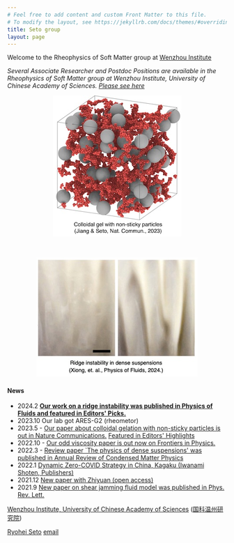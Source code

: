 ```yaml
---
# Feel free to add content and custom Front Matter to this file.
# To modify the layout, see https://jekyllrb.com/docs/themes/#overriding-theme-defaults
title: Seto group
layout: page
---
```


Welcome to the Rheophysics of Soft Matter group at [Wenzhou Institute](https://wiucas.ac.cn/en/)

*Several Associate Researcher and Postdoc Positions are available in the Rheophysics of Soft Matter group at Wenzhou Institute, University of Chinese Academy of Sciences. [Please see here](/JoinUs/)*

<center>
<a href="https://www.nature.com/articles/s41467-023-38461-1">	
     <img class="fit-picture"
     src="/assets/img/sticky-nonsticky-gel.jpg"
     alt="Sticky particles with non-sticky granular fillers">
</a>

&emsp;&emsp;&emsp;

<a href="https://pubs.aip.org/aip/pof/article/36/2/024111/3262480/Ridge-instability-in-dense-suspensions-caused-by?searchresult=1">	
     <img class="fit-picture"
     src="/assets/img/ridge_instability.jpg"
     alt="Ridge instability in dense suspensions">
</a>
</center>

#### News
- 2024.2 [**Our work on a ridge instability was published in Physics of Fluids and featured in Editors' Picks.**](https://pubs.aip.org/aip/pof/article/36/2/024111/3262480/Ridge-instability-in-dense-suspensions-caused-by?searchresult=1)
- 2023.10 Our lab got ARES-G2 (rheometor)
- 2023.5 - [Our paper about colloidal gelation with non-sticky particles is out in Nature Communications.](https://doi.org/10.1038/s41467-023-38461-1) [Featured in Editors' Highlights](https://www.nature.com/collections/hjhbgijcei)
- 2022.10 - [Our odd viscosity paper is out now on Frontiers in Physics.](https://www.frontiersin.org/articles/10.3389/fphy.2022.951465/abstract)
- 2022.3 - [Review paper `The physics of dense suspensions' was published in Annual Review of Condensed Matter Physics](https://doi.org/10.1146/annurev-conmatphys-031620-105938)
- 2022.1 [Dynamic Zero-COVID Strategy in China, Kagaku (Iwanami Shoten, Publishers)](/assets/pdf/Kagaku_202201_Seto_etal.pdf)
- 2021.12 [New paper with Zhiyuan (open access)](https://doi.org/10.1103/PhysRevResearch.3.043229)
- 2021.9 [New paper on shear jamming fluid model was published in Phys. Rev. Lett.](https://doi.org/10.1103/PhysRevLett.127.138001) 


[Wenzhou Institute, University of Chinese Academy of Sciences](https://wiucas.ac.cn/en/) ([国科温州研究院](http://www.wiucas.ac.cn)) 

[Ryohei Seto](9myprofile.md) [email](mailto:seto@wiucas.ac.cn)
